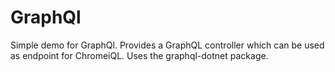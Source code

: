# GraphQl
Simple demo for GraphQl. Provides a GraphQL controller which can be used as endpoint for ChromeiQL. Uses the graphql-dotnet package.
